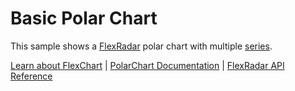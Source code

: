 Basic Polar Chart
======================

This sample shows a [FlexRadar](https://www.grapecity.com/wijmo/api/classes/wijmo_chart_radar.flexradar.html) polar chart with multiple [series](https://www.grapecity.com/wijmo/api/classes/wijmo_chart_radar.flexradarseries.html).

[Learn about FlexChart](https://www.grapecity.com/wijmo-flexchart) | [PolarChart Documentation](https://www.grapecity.com/wijmo/docs/Topics/Chart/Advanced/SpecialCharts/Radar-Polar-Charts) | [FlexRadar API Reference](https://www.grapecity.com/wijmo/api/classes/wijmo_chart_radar.flexradar.html)